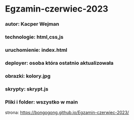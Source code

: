 # Egzamin-czerwiec-2023
### autor: Kacper Wejman
### technologie: html,css,js
### uruchomienie: index.html
### deployer: osoba która ostatnio aktualizowała
### obrazki: kolory.jpg
### skrypty: skrypt.js
### Pliki i folder: wszystko w main
strona: https://bongogong.github.io/Egzamin-czerwiec-2023/
